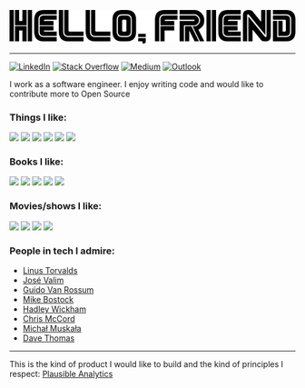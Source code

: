 ![Hello, friend](https://github.com/sbacarob/sbacarob/raw/master/hello.png)

---

[![LinkedIn](https://img.shields.io/badge/-i%20try%20to%20work-0077b5?style=for-the-badge&logo=LinkedIn&logoColor=white)](https://www.linkedin.com/in/santiago-bacaro/)
[![Stack Overflow](https://img.shields.io/badge/-i%20try%20to%20help-fe7a16?style=for-the-badge&logo=Stack%20Overflow&logoColor=white)](https://stackoverflow.com/users/3474965/sbacarob)
[![Medium](https://img.shields.io/badge/-i%20try%20to%20write-12100e?style=for-the-badge&logo=Medium&logoColor=white)](https://medium.com/@sbacarob)
[![Outlook](https://img.shields.io/badge/-contact%20me%3f-0078d4?style=for-the-badge&logo=Microsoft%20Outlook&logoColor=white)](mailto:sbacarob@outlook.com)

I work as a software engineer. I enjoy writing code and would like to contribute more to Open Source

### Things I like:

<code><a href="https://www.elixir-lang.org" target="_blank"><img height="50" src="https://www.vectorlogo.zone/logos/elixir-lang/elixir-lang-ar21.svg"></a></code>
<code><a href="https://www.python.org/" target="_blank"><img height="50" src="https://www.vectorlogo.zone/logos/python/python-ar21.svg"></a></code>
<code><a href="https://www.linux.org"><img height="50" src="https://www.vectorlogo.zone/logos/linux/linux-ar21.svg"></a></code>
<code><a href="https://opensource.org/" target="_blank"><img height="50" src="https://www.vectorlogo.zone/logos/opensource/opensource-ar21.svg"></a></code>
<code><a href="https://d3js.org/" target="_blank"><img height="50" src="https://www.vectorlogo.zone/logos/d3js/d3js-ar21.svg"></a></code>
<code><a href="https://www.docker.com/" target="_blank"><img height="50" src="https://www.vectorlogo.zone/logos/docker/docker-official.svg"></a></code>

### Books I like:

<code><a href="https://www.goodreads.com/book/show/4981.Slaughterhouse_Five"><img src="https://i.gr-assets.com/images/S/compressed.photo.goodreads.com/books/1440319389l/4981.jpg" height=150/></a></code>
<code><a href="https://www.goodreads.com/book/show/40961427-1984"><img src="https://i.gr-assets.com/images/S/compressed.photo.goodreads.com/books/1532714506l/40961427._SX318_.jpg" height=150/></a></code>
<code><a href="https://www.goodreads.com/book/show/17690.The_Trial"><img src="https://i.gr-assets.com/images/S/compressed.photo.goodreads.com/books/1320399438l/17690.jpg" height=150/></a></code>
<code><a href="https://www.goodreads.com/book/show/24854.Knulp"><img src="https://i.gr-assets.com/images/S/compressed.photo.goodreads.com/books/1299235505l/24854.jpg" height=150/></a></code>
<code><a href="https://www.goodreads.com/book/show/45718444-la-responsabilidad-del-escritor"><img src="https://i.gr-assets.com/images/S/compressed.photo.goodreads.com/books/1557584722l/45718444._SY475_.jpg" height=150/></a></code>

### Movies/shows I like:

<code><a href="https://www.imdb.com/title/tt4158110/"><img src="https://m.media-amazon.com/images/M/MV5BMzgxMmQxZjQtNDdmMC00MjRlLTk1MDEtZDcwNTdmOTg0YzA2XkEyXkFqcGdeQXVyMzQ2MDI5NjU@._V1_UX182_CR0,0,182,268_AL_.jpg" height=150/></a></code>
<code><a href="https://www.imdb.com/title/tt0475784/?ref_=nv_sr_srsg_0"><img src="https://m.media-amazon.com/images/M/MV5BMTRmYzNmOTctZjMwOS00ODZlLWJiZGQtNDg5NDY5NjE3MTczXkEyXkFqcGdeQXVyMDM2NDM2MQ@@._V1_UX182_CR0,0,182,268_AL_.jpg" height=150/></a></code>
<code><a href="https://www.imdb.com/title/tt0470752/?ref_=nv_sr_srsg_0"><img src="https://m.media-amazon.com/images/M/MV5BMTUxNzc0OTIxMV5BMl5BanBnXkFtZTgwNDI3NzU2NDE@._V1_UX182_CR0,0,182,268_AL_.jpg" height=150/></a></code>
<code><a href="https://www.imdb.com/title/tt0446029/?ref_=nv_sr_srsg_0"><img src="https://m.media-amazon.com/images/M/MV5BMTkwNTczNTMyOF5BMl5BanBnXkFtZTcwNzUxOTUyMw@@._V1_UX182_CR0,0,182,268_AL_.jpg" height=150/></a></code>

### People in tech I admire:

- [Linus Torvalds](https://github.com/torvalds)
- [José Valim](https://github.com/josevalim)
- [Guido Van Rossum](https://github.com/gvanrossum)
- [Mike Bostock](https://github.com/mbostock)
- [Hadley Wickham](https://github.com/hadley)
- [Chris McCord](https://github.com/chrismccord)
- [Michał Muskała](https://github.com/michalmuskala)
- [Dave Thomas](https://pragdave.me/)

---

This is the kind of product I would like to build and the kind of principles I respect: [Plausible Analytics](https://plausible.io/)
